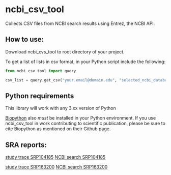 # ncbi_csv_tool
Collects CSV files from NCBI search results using Entrez, the NCBI API.

## How to use:
Download ncbi_cvs_tool to root directory of your project.

To get a list of lists in csv format, in your Python script include the following:

```python
from ncbi_csv_tool import query

csv_list = query.get_csv("your.email@domain.edu", "selected_ncbi_database", "search_terms")
```

## Python requirements
This library will work with any 3.xx version of Python

[Biopython](https://github.com/biopython/biopython) also *must* be installed in your Python environment.
If you use ncbi_csv_tool in work contributing to scientific publication, please be sure to cite Biopython as mentioned on their Github page.

## SRA reports:

[study trace SRP104185](https://www.ncbi.nlm.nih.gov/Traces/study/?acc=SRP104185)
[NCBI search SRP104185](https://www.ncbi.nlm.nih.gov/sra/?term=SRP104185)

[study trace SRP163200](https://www.ncbi.nlm.nih.gov/Traces/study/?acc=SRP163200)
[NCBI search SRP163200](https://www.ncbi.nlm.nih.gov/sra/?term=SRP163200)
